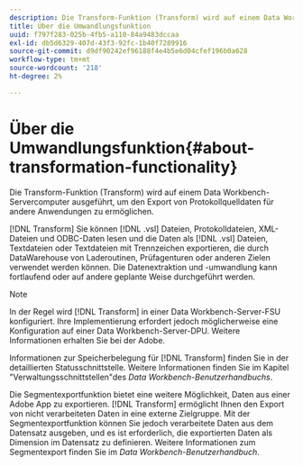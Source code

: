 ```yaml
---
description: Die Transform-Funktion (Transform) wird auf einem Data Workbench-Servercomputer ausgeführt, um den Export von Protokollquelldaten für andere Anwendungen zu ermöglichen.
title: Über die Umwandlungsfunktion
uuid: f797f283-025b-4fb5-a110-84a9483dccaa
exl-id: db5d6329-407d-43f3-92fc-1b40f7289916
source-git-commit: d9df90242ef96188f4e4b5e6d04cfef196b0a628
workflow-type: tm+mt
source-wordcount: '218'
ht-degree: 2%

---
```


# Über die Umwandlungsfunktion{#about-transformation-functionality}

Die Transform-Funktion (Transform) wird auf einem Data Workbench-Servercomputer ausgeführt, um den Export von Protokollquelldaten für andere Anwendungen zu ermöglichen.

[!DNL Transform] Sie können  [!DNL .vsl] Dateien, Protokolldateien, XML-Dateien und ODBC-Daten lesen und die Daten als  [!DNL .vsl] Dateien, Textdateien oder Textdateien mit Trennzeichen exportieren, die durch DataWarehouse von Laderoutinen, Prüfagenturen oder anderen Zielen verwendet werden können. Die Datenextraktion und -umwandlung kann fortlaufend oder auf andere geplante Weise durchgeführt werden.

>[!NOTE]
>
>In der Regel wird [!DNL Transform] in einer Data Workbench-Server-FSU konfiguriert. Ihre Implementierung erfordert jedoch möglicherweise eine Konfiguration auf einer Data Workbench-Server-DPU. Weitere Informationen erhalten Sie bei der Adobe.

Informationen zur Speicherbelegung für [!DNL Transform] finden Sie in der detaillierten Statusschnittstelle. Weitere Informationen finden Sie im Kapitel &quot;Verwaltungsschnittstellen&quot;des *Data Workbench-Benutzerhandbuchs*.

Die Segmentexportfunktion bietet eine weitere Möglichkeit, Daten aus einer Adobe App zu exportieren. [!DNL Transform] ermöglicht Ihnen den Export von nicht verarbeiteten Daten in eine externe Zielgruppe. Mit der Segmentexportfunktion können Sie jedoch verarbeitete Daten aus dem Datensatz ausgeben, und es ist erforderlich, die exportierten Daten als Dimension im Datensatz zu definieren. Weitere Informationen zum Segmentexport finden Sie im *Data Workbench-Benutzerhandbuch*.
